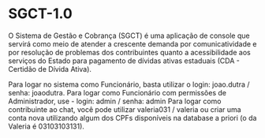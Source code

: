 # SGCT-1.0
 
O Sistema de Gestão e Cobrança (SGCT) é uma aplicação de console que servirá como meio de atender a crescente demanda por comunicatividade e por resolução de problemas dos contribuintes quanto a acessibilidade aos serviços do Estado para pagamento de dívidas ativas estaduais (CDA - Certidão de Dívida Ativa).


Para logar no sistema como Funcionário, basta utilizar o login: joao.dutra / senha: joaodutra.
Para logar como Funcionário com permissões de Administrador, use - login: admin / senha: admin
Para logar como contribuinte ao chat, você pode utilizar valeria031 / valeria ou criar uma conta nova utilizando algum dos CPFs disponíveis na database a priori (o da Valeria é 03103103131).
